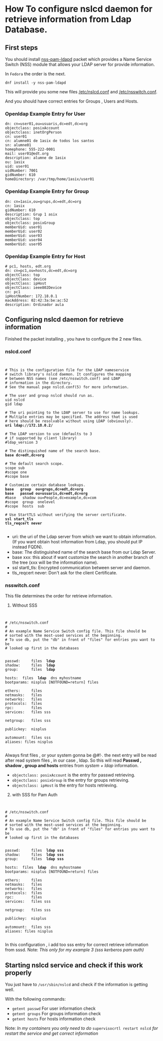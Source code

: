 # How To configure nslcd daemon for retrieve information from Ldap Database.

## First steps

You should install [nss-pam-ldapd](https://arthurdejong.org/nss-pam-ldapd/) packet  which provides a Name Service Switch (NSS) module that allows your LDAP server for provide information.

In `Fedora` the order is the next.

    dnf install -y nss-pam-ldapd

This will provide you some new files [/etc/nslcd.conf](https://raw.githubusercontent.com/antagme/ldap_supervisor/master/files/nslcd.conf) and [/etc/nsswitch.conf](https://raw.githubusercontent.com/antagme/ldap_supervisor/master/files/nsswitch.conf).

And you should have correct entries for Groups , Users and Hosts.

### Openldap Example Entry for User

    dn: cn=user01,ou=usuaris,dc=edt,dc=org
    objectclass: posixAccount
    objectclass: inetOrgPerson
    cn: user01
    cn: alumne01 de 1asix de todos los santos
    sn: alumne01
    homephone: 555-222-0001
    mail: user01@edt.org
    description: alumne de 1asix
    ou: 1asix
    uid: user01
    uidNumber: 7001
    gidNumber: 610
    homeDirectory: /var/tmp/home/1asix/user01

### Openldap Example Entry for Group

    dn: cn=1asix,ou=grups,dc=edt,dc=org
    cn: 1asix
    gidNumber: 610
    description: Grup 1 asix
    objectclass: top
    objectclass: posixGroup
    memberUid: user01
    memberUid: user02
    memberUid: user03
    memberUid: user04
    memberUid: user05

### Openldap Example Entry for Host

    # pc1, hosts, edt.org
    dn: cn=pc1,ou=hosts,dc=edt,dc=org
    objectClass: top
    objectClass: device
    objectClass: ipHost
    objectClass: ieee802Device
    cn: pc1
    ipHostNumber: 172.18.0.1
    macAddress: 02:42:3a:be:ac:52
    description: Ordinador aula

## Configuring nslcd daemon for retrieve information

Finished the packet installing , you have to configure the 2 new files.

### nslcd.conf

<pre><code>

# This is the configuration file for the LDAP nameservice
# switch library's nslcd daemon. It configures the mapping
# between NSS names (see /etc/nsswitch.conf) and LDAP
# information in the directory.
# See the manual page nslcd.conf(5) for more information.

# The user and group nslcd should run as.
uid nslcd
gid ldap

# The uri pointing to the LDAP server to use for name lookups.
# Multiple entries may be specified. The address that is used
# here should be resolvable without using LDAP (obviously).
<b>uri ldap://172.18.0.2/</b>

# The LDAP version to use (defaults to 3
# if supported by client library)
#ldap_version 3

# The distinguished name of the search base.
<b>base dc=edt,dc=org</b>

# The default search scope.
scope sub
#scope one
#scope base

# Customize certain database lookups.
<b>base   group  ou=grups,dc=edt,dc=org</b>
<b>base   passwd ou=usuaris,dc=edt,dc=org</b>
#base   shadow ou=People,dc=example,dc=com
#scope  group  onelevel
#scope  hosts  sub

# Use StartTLS without verifying the server certificate.
<b>ssl start_tls
tls_reqcert never</b>

</code></pre>

* uri: the uri of the Ldap server from which we want to obtain information.(If you want obtain host information from Ldap, you should put IP instead FQDN).
* base: The distinguished name of the search base from our Ldap Server.
* base xxx: this about if want customize the search in another branch of the tree (xxx will be the information name).
* ssl startl_tls: Encrypted communication between server and daemon.
* tls_reqcert never: Don't ask for the client Certificate.

### nsswitch.conf

This file determines the order for retrieve information.

1. Without SSS

<pre><code>

# /etc/nsswitch.conf
#
# An example Name Service Switch config file. This file should be
# sorted with the most-used services at the beginning.
# To use db, put the "db" in front of "files" for entries you want to be
# looked up first in the databases


passwd:     files <b> ldap  </b>
shadow:     files <b> ldap  </b>
group:      files <b> ldap  </b>

hosts:  files <b> ldap </b> dns myhostname
bootparams: nisplus [NOTFOUND=return] files

ethers:     files
netmasks:   files
networks:   files
protocols:  files
rpc:        files
services:   files sss

netgroup:   files sss

publickey:  nisplus

automount:  files sss
aliases: files nisplus

</code></pre>

Always first files , or your system gonna be @#!·. the next entry will be read after read system files , in our case , ldap.
So this will read **Passwd , shadow , group and hosts** entries from _system + ldap_ information.
- `objectclass: posixAccount` is the entry for passwd retrieving.
- `objectclass: posixGroup` is the entry for groups retrieving.
- `objectclass: ipHost` is the entry for hosts retrieving.

2. with SSS for Pam Auth 

<pre><code>

# /etc/nsswitch.conf
#
# An example Name Service Switch config file. This file should be
# sorted with the most-used services at the beginning.
# To use db, put the "db" in front of "files" for entries you want to be
# looked up first in the databases


passwd:     files <b> ldap sss </b>
shadow:     files <b> ldap sss </b>
group:      files <b> ldap sss </b>

hosts:  files <b> ldap </b> dns myhostname
bootparams: nisplus [NOTFOUND=return] files

ethers:     files
netmasks:   files
networks:   files
protocols:  files
rpc:        files
services:   files sss

netgroup:   files sss

publickey:  nisplus

automount:  files sss
aliases: files nisplus

</code></pre>

In this configuration , i add too sss entry for correct retrieve information from sssd.
Note: _This only for my example 3 (sss kerberos pam auth)_


## Starting nslcd service and check if this work properly

You just have to `/usr/sbin/nslcd` and check if the information is getting well.

With the following commands:
- `getent passwd` For user information check
- `getent groups` For groups information check
- `getent hosts` For hosts information check

Note: _In my containers you only need to do_ `supervisocrtl restart nslcd` _for restart the service and get correct information_

